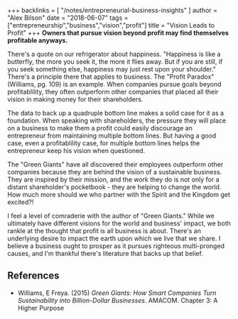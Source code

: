+++
backlinks = [
  "/notes/entrepreneurial-business-insights"
]
author = "Alex Bilson"
date = "2018-06-07"
tags = ["entrepreneurship","business","vision","profit"]
title = "Vision Leads to Profit"
+++
**Owners that pursue vision beyond profit may find themselves profitable anyways.**

There's a quote on our refrigerator about happiness.  "Happiness is like a butterfly, the more you seek it, the more it flies away.  But if you are still, if you seek something else, happiness may just rest upon your shoulder."  There's a principle there that applies to business. The "Profit Paradox" (Williams, pg. 109) is an example.  When companies pursue goals beyond profitablility, they often outperform other companies that placed all their vision in making money for their shareholders.

The data to back up a quadruple bottom line makes a solid case for it as a foundation.  When speaking with shareholders, the pressure they will place on a business to make them a profit could easily discourage an entrepreneur from maintaining multiple bottom lines.  But having a good case, even a profitablility case, for multiple bottom lines helps the entrepreneur keep his vision when questioned.

The "Green Giants" have all discovered their employees outperform other companies because they are behind the vision of a sustainable business.  They are inspired by their mission, and the work they do is not only for a distant shareholder's pocketbook - they are helping to change the world.  How much more should we who partner with the Spirit and the Kingdom get excited?!

I feel a level of comraderie with the author of "Green Giants."  While we ultimately have different visions for the world and business' impact, we both rankle at the thought that profit is all business is about.  There's an underlying desire to impact the earth upon which we live that we share.  I believe a business ought to prosper as it pursues righteous multi-pronged causes, and I'm thankful there's literature that backs up that belief.

## References

- Williams, E Freya. (2015) _Green Giants: How Smart Companies Turn Sustainability into Billion-Dollar Businesses_. AMACOM. Chapter 3: A Higher Purpose
